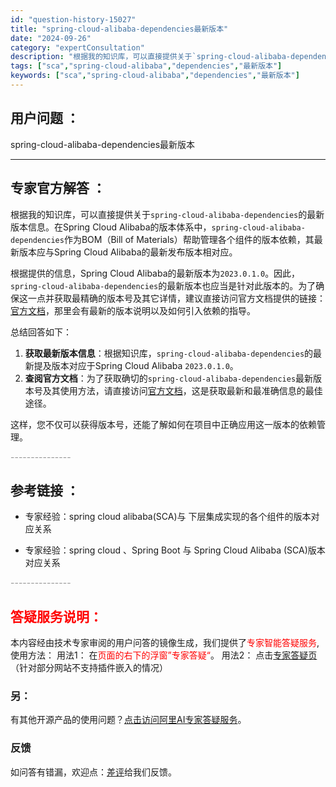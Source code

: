 ```yaml
---
id: "question-history-15027"
title: "spring-cloud-alibaba-dependencies最新版本"
date: "2024-09-26"
category: "expertConsultation"
description: "根据我的知识库，可以直接提供关于`spring-cloud-alibaba-dependencies`的最新版本信息。在Spring Cloud Alibaba的版本体系中，`spring-cloud-alibaba-dependencies`作为BOM（Bill of Materials）帮助管理"
tags: ["sca","spring-cloud-alibaba","dependencies","最新版本"]
keywords: ["sca","spring-cloud-alibaba","dependencies","最新版本"]
---
```


## 用户问题 ： 
 spring-cloud-alibaba-dependencies最新版本  

---------------
## 专家官方解答 ：

根据我的知识库，可以直接提供关于`spring-cloud-alibaba-dependencies`的最新版本信息。在Spring Cloud Alibaba的版本体系中，`spring-cloud-alibaba-dependencies`作为BOM（Bill of Materials）帮助管理各个组件的版本依赖，其最新版本应与Spring Cloud Alibaba的最新发布版本相对应。

根据提供的信息，Spring Cloud Alibaba的最新版本为`2023.0.1.0`。因此，`spring-cloud-alibaba-dependencies`的最新版本也应当是针对此版本的。为了确保这一点并获取最精确的版本号及其它详情，建议直接访问官方文档提供的链接：[官方文档](https://sca.aliyun.com/docs/2023/overview/version-explain/)，那里会有最新的版本说明以及如何引入依赖的指导。

总结回答如下：

1. **获取最新版本信息**：根据知识库，`spring-cloud-alibaba-dependencies`的最新提及版本对应于Spring Cloud Alibaba `2023.0.1.0`。
2. **查阅官方文档**：为了获取确切的`spring-cloud-alibaba-dependencies`最新版本号及其使用方法，请直接访问[官方文档](https://sca.aliyun.com/docs/2023/overview/version-explain/)，这是获取最新和最准确信息的最佳途径。

这样，您不仅可以获得版本号，还能了解如何在项目中正确应用这一版本的依赖管理。


<font color="#949494">---------------</font> 


## 参考链接 ：

* 专家经验：spring cloud alibaba(SCA)与 下层集成实现的各个组件的版本对应关系 
 
 * 专家经验：spring cloud 、Spring Boot 与 Spring Cloud Alibaba (SCA)版本对应关系 


 <font color="#949494">---------------</font> 
 


## <font color="#FF0000">答疑服务说明：</font> 

本内容经由技术专家审阅的用户问答的镜像生成，我们提供了<font color="#FF0000">专家智能答疑服务</font>,使用方法：
用法1： 在<font color="#FF0000">页面的右下的浮窗”专家答疑“</font>。
用法2： 点击[专家答疑页](https://answer.opensource.alibaba.com/docs/intro)（针对部分网站不支持插件嵌入的情况）
### 另：


有其他开源产品的使用问题？[点击访问阿里AI专家答疑服务](https://answer.opensource.alibaba.com/docs/intro)。
### 反馈
如问答有错漏，欢迎点：[差评](https://ai.nacos.io/user/feedbackByEnhancerGradePOJOID?enhancerGradePOJOId=15095)给我们反馈。

